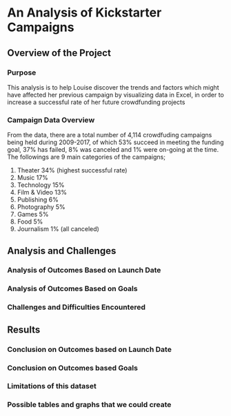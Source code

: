 # An Analysis of Kickstarter Campaigns
## Overview of the Project
### Purpose
This analysis is to help Louise discover the trends and factors which might have affected her previous campaign by visualizing data in Excel, in order to increase a successful rate of her future crowdfunding projects
### Campaign Data Overview
From the data, there are a total number of 4,114 crowdfuding campaigns being held during 2009-2017, of which 53% succeed in meeting the funding goal, 37% has failed, 8% was canceled and 1% were on-going at the time.
The followings are 9 main categories of the campaigns;
1. Theater 34% (highest successful rate)
2. Music 17%
3. Technology 15%
4. Film & Video 13% 
5. Publishing 6%
6. Photography 5%
7. Games 5%
8. Food 5%
9. Journalism 1% (all canceled)

## Analysis and Challenges
### Analysis of Outcomes Based on Launch Date

### Analysis of Outcomes Based on Goals

### Challenges and Difficulties Encountered


## Results
### Conclusion on Outcomes based on Launch Date

### Conclusion on Outcomes based Goals

### Limitations of this dataset

### Possible tables and graphs that we could create
